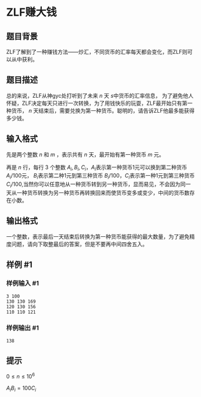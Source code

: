# ZLF赚大钱

## 题目背景

ZLF了解到了一种赚钱方法——炒汇，不同货币的汇率每天都会变化，而ZLF则可以从中获利。

## 题目描述

总的来说，ZLF从神gyc处打听到了未来 $n$ 天 $s$中货币的汇率信息， 为了避免他人怀疑，ZLF决定每天只进行一次转换，为了用钱快乐的玩耍，ZLF最开始只有第一种货币， $n$ 天结束后，需要兑换为第一种货币。聪明的，请告诉ZLF他最多能获得多少钱。

## 输入格式

先是两个整数 $n$ 和 $m$ ，表示共有 $n$ 天，最开始有第一种货币 $m$ 元。

再是 $n$ 行，每行 $3$ 个整数 $A_i,B_i,C_i$，$A_i$表示第一种货币1元可以换到第二种货币$A_i/100$元， $B_i$表示第二种1元到第三种货币 $B_i/100$，$C_i$表示第一种1元到第三种货币 $C_i/100$,当然你可以任意地从一种货币转到另一种货币，显而易见，不会因为同一天从一种货币转换为另一种货币再转换回来而使货币变多或变少，中间的货币数存在小数。

## 输出格式

一个整数，表示最后一天结束后转换为第一种货币能获得的最大数量，为了避免精度问题，请向下取整最后的答案，但是不要再中间四舍五入。

## 样例 #1

### 样例输入 #1

```
3 100
130 130 169
120 130 156
110 110 121
```

### 样例输出 #1

```
138
```

## 提示

$0\leq n \leq 10^6$

$A_iB_i=100C_i$